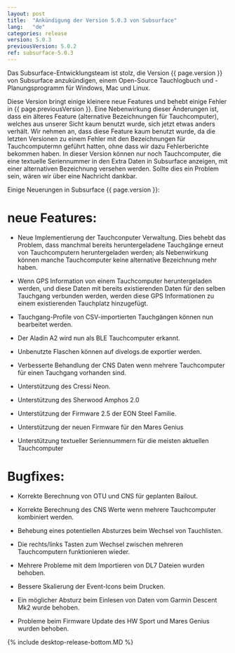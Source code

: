 ```yaml
---
layout: post
title:  "Ankündigung der Version 5.0.3 von Subsurface"
lang:   "de"
categories: release
version: 5.0.3
previousVersion: 5.0.2
ref: subsurface-5.0.3
---
```


Das Subsurface-Entwicklungsteam ist stolz, die Version {{ page.version }} von Subsurface anzukündigen, einem Open-Source Tauchlogbuch und -Planungsprogramm für Windows, Mac und Linux.

Diese Version bringt einige kleinere neue Features und behebt einige Fehler in {{ page.previousVersion }}. Eine Nebenwirkung dieser Änderungen ist, dass ein älteres Feature (alternative Bezeichnungen für Tauchcomputer), welches aus unserer Sicht kaum benutzt wurde, sich jetzt etwas anders verhält. Wir nehmen an, dass diese Feature kaum benutzt wurde, da die letzten Versionen zu einem Fehler mit den Bezeichnungen für Tauchcomputermn geführt hatten, ohne dass wir dazu Fehlerberichte bekommen haben. In dieser Version können nur noch Tauchcomputer, die eine textuelle Seriennummer in den Extra Daten in Subsurface anzeigen, mit einer alternativen Bezeichnung versehen werden. Sollte dies ein Problem sein, wären wir über eine Nachricht dankbar.

Einige Neuerungen in Subsurface {{ page.version }}:

# neue Features:

- Neue Implementierung der Tauchconputer Verwaltung. Dies behebt das Problem, dass manchmal bereits heruntergeladene Tauchgänge erneut von Tauchcomputern heruntergeladen werden; als Nebenwirkung können manche Tauchcomputer keine alternative Bezeichnung mehr haben.

- Wenn GPS Information von einem Tauchcomputer heruntergeladen werden, und diese Daten mit bereits existierenden Daten für den selben Tauchgang verbunden werden, werden diese GPS Informationen zu einem existierenden Tauchplatz hinzugefügt.

- Tauchgang-Profile von CSV-importierten Tauchgängen können nun bearbeitet werden.

- Der Aladin A2 wird nun als BLE Tauchcomputer erkannt.

- Unbenutzte Flaschen können auf divelogs.de exportier werden.

- Verbesserte Behandlung der CNS Daten wenn mehrere Tauchcomputer für einen Tauchgang vorhanden sind.

- Unterstützung des Cressi Neon.

- Unterstützung des Sherwood Amphos 2.0

- Unterstützung der Firmware 2.5 der EON Steel Familie.

- Unterstützung der neuen Firmware für den Mares Genius

- Unterstützung textueller Seriennummern für die meisten aktuellen Tauchcomputer


# Bugfixes:

- Korrekte Berechnung von OTU und CNS für geplanten Bailout.

- Korrekte Berechnung des CNS Werte wenn mehrere Tauchcomputer kombiniert werden.

- Behebung eines potentiellen Absturzes beim Wechsel von Tauchlisten.

- Die rechts/links Tasten zum Wechsel zwischen mehreren Tauchcomputern funktionieren wieder.

- Mehrere Probleme mit dem Importieren von DL7 Dateien wurden behoben.

- Bessere Skalierung der Event-Icons beim Drucken.

- Ein möglicher Absturz beim Einlesen von Daten vom Garmin Descent Mk2 wurde behoben.

- Probleme beim Firmware Update des HW Sport und Mares Genius wurden behoben.


{% include desktop-release-bottom.MD %}

